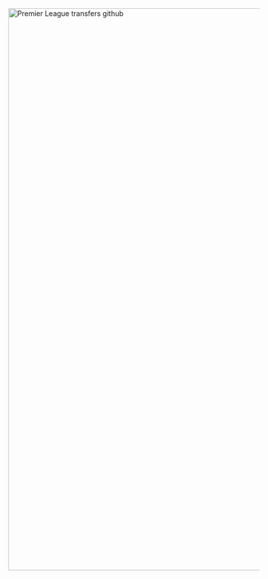 <img width="1968" height="1128" alt="Premier League transfers github" src="https://github.com/user-attachments/assets/98cc8c51-056d-41fd-b1c8-60bd5271522e" />
